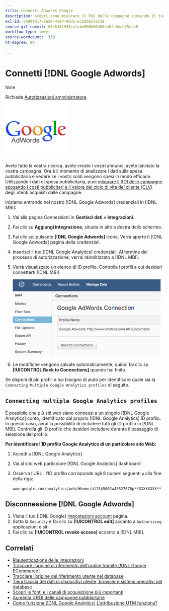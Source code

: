```yaml
---
title: Connetti Adwords Google
description: Scopri come misurare il ROI delle campagne sposando il tuo costo pubblicitario e il valore del ciclo di vita del cliente (CLV) degli utenti acquisiti dalle tue campagne.
exl-id: db99f817-2a2e-4194-9dd2-ec2d6b27a118
source-git-commit: 03a5161930cafcbe600b96465ee0fc0ecb25cae8
workflow-type: tm+mt
source-wordcount: '339'
ht-degree: 0%

---
```


# Connetti [!DNL Google Adwords]

>[!NOTE]
>
>Richiede [Autorizzazioni amministratore](../../../administrator/user-management/user-management.md).

![](../../../assets/Google_Adwords_logo.png)

Avete fatto la vostra ricerca, avete creato i vostri annunci, avete lanciato la vostra campagna. Ora è il momento di analizzare i dati sulla spesa pubblicitaria e vedere se i vostri soldi vengono spesi in modo efficace. Utilizzando i dati di spesa pubblicitaria, puoi [misurare il ROI delle campagne sposando i costi pubblicitari e il valore del ciclo di vita del cliente (CLV)](../../analysis/roi-ad-camp.md) degli utenti acquisiti dalle campagne.

Iniziamo entrando nel nostro [!DNL Google Adwords] credenziali in [!DNL MBI]:

1. Vai alla pagina Connessioni in **Gestisci dati > Integrazioni**.
1. Fai clic su **Aggiungi integrazione**, situata in alto a destra dello schermo.
1. Fai clic sul pulsante **[!DNL Google Adwords]** icona. Verrà aperto il [!DNL Google Adwords] pagina delle credenziali.
1. Inserisci il tuo [!DNL Google Analytics] credenziali. Al termine del processo di autorizzazione, verrai reindirizzato a [!DNL MBI].
1. Verrà visualizzato un elenco di ID profilo. Controlla i profili a cui desideri connetterti [!DNL MBI].

   ![](../../../assets/cnnct-profile.png)

1. Le modifiche vengono salvate automaticamente, quindi fai clic su **[!UICONTROL Back to Connections]** quando hai finito.

Se disponi di più profili e hai bisogno di aiuto per identificare quale sia la `Connecting Multiple Google Analytics profiles` di seguito.

## `Connecting multiple Google Analytics profiles`

È possibile che più siti web siano connessi a un singolo [!DNL Google Analytics] conto, identificato dal proprio [!DNL Google Analytics] ID profilo. In questo caso, avrai la possibilità di includere tutti gli ID profilo in [!DNL MBI]. Controlla gli ID profilo che desideri includere durante il passaggio di selezione del profilo.

**Per identificare l’ID profilo Google Analytics di un particolare sito Web:**

1. Accedi a [!DNL Google Analytics]
1. Vai al sito web particolare [!DNL Google Analytics] dashboard
1. Osserva l’URL : l’ID profilo corrisponde agli 8 numeri seguenti `p` alla fine della riga:

   `www.google.com/analytics/web/#home/a11345062w43527078p**XXXXXXXX**`

## Disconnessione [!DNL Google Adwords]

1. Visita il tuo [!DNL Google] [impostazioni account](https://www.google.com/accounts/) pagina.
1. Sotto la `Security` e fai clic su **[!UICONTROL edit]** accanto a `Authorizing` applicazioni e siti.
1. Fai clic su **[!UICONTROL revoke access]** accanto a [!DNL MBI].

## Correlati

* [Riautenticazione delle integrazioni](https://support.magento.com/hc/en-us/articles/360016733151)
* [Tracciare l’origine di riferimento dell’ordine tramite [!DNL Google ECommerce]](../integrations/google-ecommerce.md)
* [Tracciare l’origine del riferimento utente nel database](../../analysis/google-track-user-acq.md)
* [Tieni traccia dei dati di dispositivi utente, browser e sistemi operativi nel database](https://support.magento.com/hc/en-us/articles/360016732911)
* [Scopri le fonti e i canali di acquisizione più importanti](../../analysis/most-value-source-channel.md)
* [Aumenta il ROI delle campagne pubblicitarie](../../analysis/roi-ad-camp.md)
* [Come funziona [!DNL Google Analytics] L’attribuzione UTM funziona?](../../analysis/utm-attributes.md)
